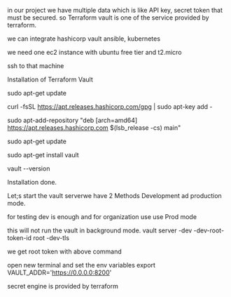 in our project we have multiple data which is like API key, secret token that must be secured. so Terraform vault is one of the service provided by terraform.

we can integrate hashicorp vault ansible, kubernetes

we need one ec2 instance with ubuntu 
free tier and t2.micro

ssh to that machine

Installation of Terraform Vault

sudo apt-get update

curl -fsSL https://apt.releases.hashicorp.com/gpg | sudo apt-key add -

sudo apt-add-repository "deb [arch=amd64] https://apt.releases.hashicorp.com $(lsb_release -cs) main"

sudo apt-get update

sudo apt-get install vault

vault --version


Installation done.

Let;s start the vault serverwe have 2 Methods Development ad production mode.

for testing dev is enough and for organization use use Prod mode


this will not run the vault in background mode.
vault server -dev -dev-root-token-id root -dev-tls

we get root token with above command

open new terminal and set the env variables
export VAULT_ADDR='https://0.0.0.0:8200'


secret engine is provided by terraform